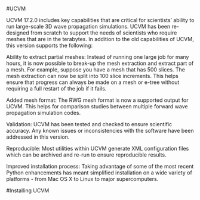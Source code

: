 #UCVM

UCVM 17.2.0 includes key capabilities that are critical for scientists’ ability to run large-scale 3D wave propagation simulations. UCVM has been re-designed from scratch to support the needs of scientists who require meshes that are in the terabytes. In addition to the old capabilities of UCVM, this version supports the following:

Ability to extract partial meshes: Instead of running one large job for many hours, it is now possible to break-up the mesh extraction and extract part of a mesh. For example, suppose you have a mesh that has 500 slices. The mesh extraction can now be split into 100 slice increments. This helps ensure that progress can always be made on a mesh or e-tree without requiring a full restart of the job if it fails.

Added mesh format: The RWG mesh format is now a supported output for UCVM. This helps for comparison studies between multiple forward wave propagation simulation codes.

Validation: UCVM has been tested and checked to ensure scientific accuracy. Any known issues or inconsistencies with the software have been addressed in this version.

Reproducible: Most utilities within UCVM generate XML configuration files which can be archived and re-run to ensure reproducible results.

Improved installation process: Taking advantage of some of the most recent Python enhancements has meant simplified installation on a wide variety of platforms - from Mac OS X to Linux to major supercomputers.

#Installing UCVM

